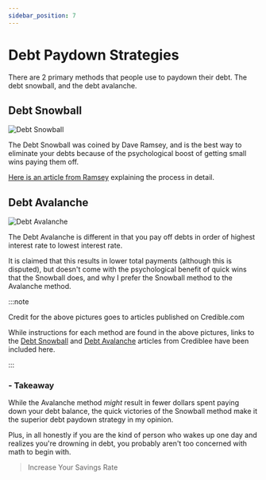 ```yaml
---
sidebar_position: 7
---
```


# Debt Paydown Strategies

There are 2 primary methods that people use to paydown their debt. The debt snowball, and the debt avalanche.

## Debt Snowball

![Debt Snowball](/img/method-snowball.svg)

The Debt Snowball was coined by Dave Ramsey, and is the best way to eliminate your debts because of the psychological boost of getting small wins paying them off.

[Here is an article from Ramsey](https://www.ramseysolutions.com/debt/how-the-debt-snowball-method-works) explaining the process in detail.

## Debt Avalanche

![Debt Avalanche](/img/method-avalanche.svg)

The Debt Avalanche is different in that you pay off debts in order of highest interest rate to lowest interest rate.

It is claimed that this results in lower total payments (although this is disputed), but doesn't come with the psychological benefit of quick wins that the Snowball does, and why I prefer the Snowball method to the Avalanche method.

:::note 

Credit for the above pictures goes to articles published on Credible.com

While instructions for each method are found in the above pictures, links to the [Debt Snowball](https://www.credible.com/blog/personal-finance/debt-snowball/) and [Debt Avalanche](https://www.credible.com/blog/personal-finance/debt-avalanche-method/) articles from Crediblee have been included here.

:::

### - Takeaway

While the Avalanche method *might* result in fewer dollars spent paying down your debt balance, the quick victories of the Snowball method make it the superior debt paydown strategy in my opinion.

Plus, in all honestly if you are the kind of person who wakes up one day and realizes you're drowning in debt, you probably aren't too concerned with math to begin with.

>Increase Your Savings Rate